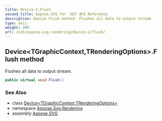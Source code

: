 ```yaml
---
title: Device-2.Flush
second_title: Aspose.SVG for .NET API Reference
description: Device Flush method. Flushes all data to output stream
type: docs
weight: 200
url: /net/aspose.svg.rendering/device-2/flush/
---
```

## Device<TGraphicContext,TRenderingOptions>.Flush method

Flushes all data to output stream.

```csharp
public virtual void Flush()
```

### See Also

* class [Device&lt;TGraphicContext,TRenderingOptions&gt;](../)
* namespace [Aspose.Svg.Rendering](../../../aspose.svg.rendering/)
* assembly [Aspose.SVG](../../../)

